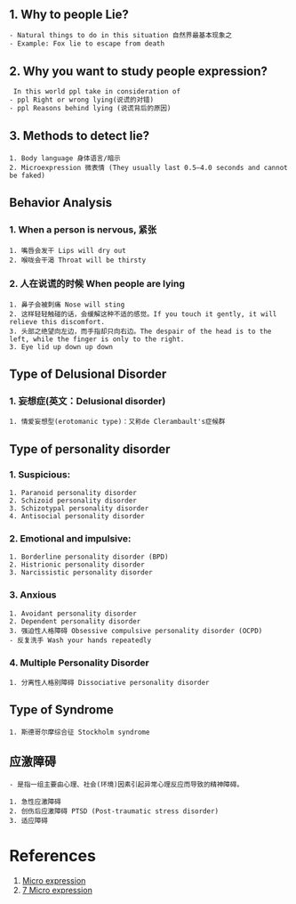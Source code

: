 ## 1. Why to people Lie? 

```reStructuredText
- Natural things to do in this situation 自然界最基本现象之
- Example: Fox lie to escape from death
```



## 2. Why you want to study people expression?

```reStructuredText
 In this world ppl take in consideration of
- ppl Right or wrong lying(说谎的对错)
- ppl Reasons behind lying (说谎背后的原因)
```

## 3. Methods to detect lie?

```
1. Body language 身体语言/暗示
2. Microexpression 微表情 (They usually last 0.5–4.0 seconds and cannot be faked)
```





## Behavior Analysis

### 1.  When a person is nervous, 紧张

```
1. 嘴唇会发干 Lips will dry out
2. 喉咙会干渴 Throat will be thirsty
```

### 2. 人在说谎的时候 When people are lying

```
1. 鼻子会被刺痛 Nose will sting
2. 这样轻轻触碰的话，会缓解这种不适的感觉。If you touch it gently, it will relieve this discomfort.
3. 头部之绝望向左边，而手指却只向右边。The despair of the head is to the left, while the finger is only to the right.
3. Eye lid up down up down 
```



## Type of Delusional Disorder

### 1. 妄想症(英文：Delusional disorder)

```
1. 情爱妄想型(erotomanic type)：又称de Clerambault's症候群
```



## Type of personality disorder

### 1. Suspicious:

```
1. Paranoid personality disorder
2. Schizoid personality disorder
3. Schizotypal personality disorder
4. Antisocial personality disorder
```

### 2. Emotional and impulsive:

```
1. Borderline personality disorder (BPD)
2. Histrionic personality disorder
3. Narcissistic personality disorder
```

### 3. Anxious

```
1. Avoidant personality disorder
2. Dependent personality disorder
3. 强迫性人格障碍 Obsessive compulsive personality disorder (OCPD)
- 反复洗手 Wash your hands repeatedly
```

### 4. Multiple Personality Disorder

```
1. 分离性人格别障碍 Dissociative personality disorder
```



## Type of Syndrome

```
1. 斯德哥尔摩综合征 Stockholm syndrome
```



## 应激障碍

```
- 是指一组主要由心理、社会(环境)因素引起异常心理反应而导致的精神障碍。

1. 急性应激障碍
2. 创伤后应激障碍 PTSD (Post-traumatic stress disorder)
3. 适应障碍
```



# References 

1. [Micro expression](https://www.scienceofpeople.com/microexpressions/#the-7-microexpressions)
2. [7 Micro expression](https://nitrocdn.com/mGdfqgIryrixYlLfatNGoghDDSvykOmB/assets/static/source/rev-f2d8992/wp-content/uploads/2020/07/778260_Microexpressions_072120.jpg)